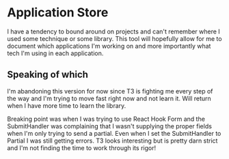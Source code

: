 # Application Store

I have a tendency to bound around on projects and can't remember where I used some technique or some library. This tool will hopefully allow for me to document which applications I'm working on and more importantly what tech I'm using in each application.

## Speaking of which

I'm abandoning this version for now since T3 is fighting me every step of the way and I'm trying to move fast right now and not learn it. Will return when I have more time to learn the library.

Breaking point was when I was trying to use React Hook Form and the SubmitHandler was complaining that I wasn't supplying the proper fields when I'm only trying to send a partial. Even when I set the SubmitHandler to Partial<Application> I was still getting errors. T3 looks interesting but is pretty darn strict and I'm not finding the time to work through its rigor!
